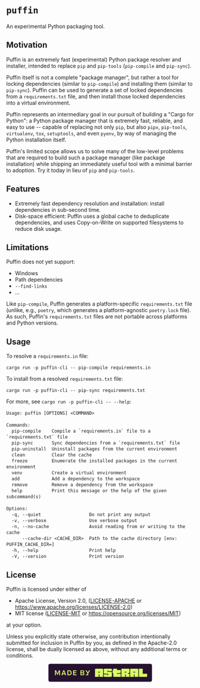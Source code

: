 # `puffin`

An experimental Python packaging tool.

## Motivation

Puffin is an extremely fast (experimental) Python package resolver and installer, intended to
replace `pip` and `pip-tools` (`pip-compile` and `pip-sync`).

Puffin itself is not a complete "package manager", but rather a tool for locking dependencies
(similar to `pip-compile`) and installing them (similar to `pip-sync`). Puffin can be used to
generate a set of locked dependencies from a `requirements.txt` file, and then install those
locked dependencies into a virtual environment.

Puffin represents an intermediary goal in our pursuit of building a "Cargo for Python": a Python
package manager that is extremely fast, reliable, and easy to use -- capable of replacing not only
`pip`, but also `pipx`, `pip-tools`, `virtualenv`, `tox`, `setuptools`, and even `pyenv`, by way of
managing the Python installation itself.

Puffin's limited scope allows us to solve many of the low-level problems that are required to
build such a package manager (like package installation) while shipping an immediately useful tool
with a minimal barrier to adoption. Try it today in lieu of `pip` and `pip-tools`.

## Features

- Extremely fast dependency resolution and installation: install dependencies in sub-second time.
- Disk-space efficient: Puffin uses a global cache to deduplicate dependencies, and uses
  Copy-on-Write on supported filesystems to reduce disk usage.

## Limitations

Puffin does not yet support:

- Windows
- Path dependencies
- `--find-links`
- ...

Like `pip-compile`, Puffin generates a platform-specific `requirements.txt` file (unlike, e.g.,
`poetry`, which generates a platform-agnostic `poetry.lock` file). As such, Puffin's
`requirements.txt` files are not portable across platforms and Python versions.

## Usage

To resolve a `requirements.in` file:

```shell
cargo run -p puffin-cli -- pip-compile requirements.in
```

To install from a resolved `requirements.txt` file:

```shell
cargo run -p puffin-cli -- pip-sync requirements.txt
```

For more, see `cargo run -p puffin-cli -- --help`:

```text
Usage: puffin [OPTIONS] <COMMAND>

Commands:
  pip-compile    Compile a `requirements.in` file to a `requirements.txt` file
  pip-sync       Sync dependencies from a `requirements.txt` file
  pip-uninstall  Uninstall packages from the current environment
  clean          Clear the cache
  freeze         Enumerate the installed packages in the current environment
  venv           Create a virtual environment
  add            Add a dependency to the workspace
  remove         Remove a dependency from the workspace
  help           Print this message or the help of the given subcommand(s)

Options:
  -q, --quiet                  Do not print any output
  -v, --verbose                Use verbose output
  -n, --no-cache               Avoid reading from or writing to the cache
      --cache-dir <CACHE_DIR>  Path to the cache directory [env: PUFFIN_CACHE_DIR=]
  -h, --help                   Print help
  -V, --version                Print version
```

## License

Puffin is licensed under either of

- Apache License, Version 2.0, ([LICENSE-APACHE](LICENSE-APACHE) or https://www.apache.org/licenses/LICENSE-2.0)
- MIT license ([LICENSE-MIT](LICENSE-MIT) or https://opensource.org/licenses/MIT)

at your option.

Unless you explicitly state otherwise, any contribution intentionally submitted
for inclusion in Puffin by you, as defined in the Apache-2.0 license, shall be
dually licensed as above, without any additional terms or conditions.

<div align="center">
  <a target="_blank" href="https://astral.sh" style="background:none">
    <img src="https://raw.githubusercontent.com/astral-sh/ruff/main/assets/svg/Astral.svg">
  </a>
</div>
